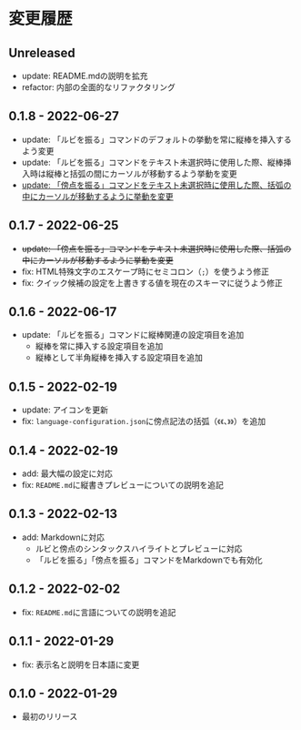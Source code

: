 # 変更履歴

## Unreleased

- update: README.mdの説明を拡充
- refactor: 内部の全面的なリファクタリング

## 0.1.8 - 2022-06-27

- update: 「ルビを振る」コマンドのデフォルトの挙動を常に縦棒を挿入するよう変更
- update: 「ルビを振る」コマンドをテキスト未選択時に使用した際、縦棒挿入時は縦棒と括弧の間にカーソルが移動するよう挙動を変更
- <ins>update: 「傍点を振る」コマンドをテキスト未選択時に使用した際、括弧の中にカーソルが移動するように挙動を変更</ins>

## 0.1.7 - 2022-06-25

- <del>update: 「傍点を振る」コマンドをテキスト未選択時に使用した際、括弧の中にカーソルが移動するように挙動を変更</del>
- fix: HTML特殊文字のエスケープ時にセミコロン（`;`）を使うよう修正
- fix: クイック候補の設定を上書きする値を現在のスキーマに従うよう修正

## 0.1.6 - 2022-06-17

- update: 「ルビを振る」コマンドに縦棒関連の設定項目を追加
    - 縦棒を常に挿入する設定項目を追加
    - 縦棒として半角縦棒を挿入する設定項目を追加

## 0.1.5 - 2022-02-19

- update: アイコンを更新
- fix: `language-configuration.json`に傍点記法の括弧（`《《`、`》》`）を追加

## 0.1.4 - 2022-02-19

- add: 最大幅の設定に対応
- fix: `README.md`に縦書きプレビューについての説明を追記

## 0.1.3 - 2022-02-13

- add: Markdownに対応
    - ルビと傍点のシンタックスハイライトとプレビューに対応
    - 「ルビを振る」「傍点を振る」コマンドをMarkdownでも有効化

## 0.1.2 - 2022-02-02

- fix: `README.md`に言語についての説明を追記

## 0.1.1 - 2022-01-29

- fix: 表示名と説明を日本語に変更

## 0.1.0 - 2022-01-29

- 最初のリリース
